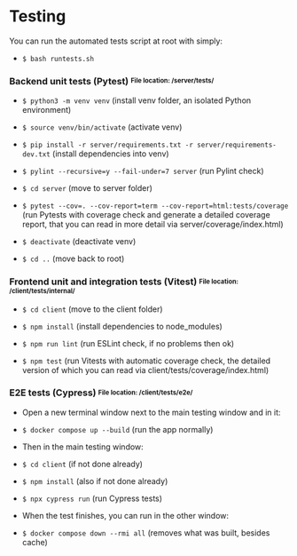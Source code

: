 # Testing

You can run the automated tests script at root with simply:
- `$ bash runtests.sh`

### Backend unit tests (Pytest) <sup><sub>File location: /server/tests/</sub></sup>
- `$ python3 -m venv venv` (install venv folder, an isolated Python environment)

- `$ source venv/bin/activate` (activate venv)

- `$ pip install -r server/requirements.txt -r server/requirements-dev.txt` (install dependencies into venv)

- `$ pylint --recursive=y --fail-under=7 server` (run Pylint check)

- `$ cd server` (move to server folder)

- `$ pytest --cov=. --cov-report=term --cov-report=html:tests/coverage` (run Pytests with coverage check and generate a detailed coverage report, that you can read in more detail via server/coverage/index.html)

- `$ deactivate` (deactivate venv)

- `$ cd ..` (move back to root)

### Frontend unit and integration tests (Vitest) <sup><sub>File location: /client/tests/internal/</sub></sup>
- `$ cd client` (move to the client folder)

- `$ npm install` (install dependencies to node_modules)

- `$ npm run lint` (run ESLint check, if no problems then ok)

- `$ npm test` (run Vitests with automatic coverage check, the detailed version of which you can read via client/tests/coverage/index.html)

### E2E tests (Cypress) <sup><sub>File location: /client/tests/e2e/</sub></sup>
- Open a new terminal window next to the main testing window and in it:
  
- `$ docker compose up --build` (run the app normally)

- Then in the main testing window:
  
- `$ cd client` (if not done already)

- `$ npm install` (also if not done already)

- `$ npx cypress run` (run Cypress tests)

- When the test finishes, you can run in the other window:

- `$ docker compose down --rmi all` (removes what was built, besides cache)
